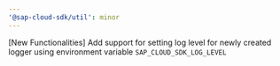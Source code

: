 ```yaml
---
'@sap-cloud-sdk/util': minor
---
```


[New Functionalities] Add support for setting log level for newly created logger using environment variable `SAP_CLOUD_SDK_LOG_LEVEL`
